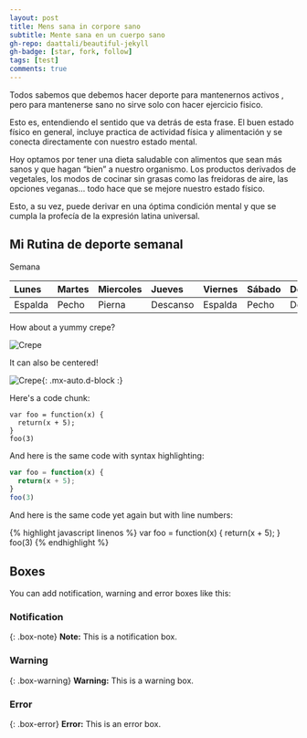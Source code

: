 ```yaml
---
layout: post
title: Mens sana in corpore sano
subtitle: Mente sana en un cuerpo sano
gh-repo: daattali/beautiful-jekyll
gh-badge: [star, fork, follow]
tags: [test]
comments: true
---
```


Todos sabemos que debemos hacer deporte para mantenernos activos , pero para mantenerse sano no sirve solo con hacer ejercicio fisico.

Esto es, entendiendo el sentido que va detrás de esta frase. El buen estado físico en general, incluye practica de actividad física y alimentación y se conecta directamente con nuestro estado mental.

Hoy optamos por tener una dieta saludable con alimentos que sean más sanos y que hagan “bien” a nuestro organismo.  Los productos derivados de vegetales, los modos de cocinar sin grasas como las freidoras de aire, las opciones veganas… todo hace que se mejore nuestro estado físico.

Esto, a su vez, puede derivar en una óptima condición mental y que se cumpla la profecía de la expresión latina universal.

## Mi Rutina de deporte semanal

Semana 

| Lunes | Martes | Miercoles|Jueves|Viernes|Sábado|Domingo
| :------ |:--- | :--- | :--- |:--- | :--- | :--- |
| Espalda | Pecho | Pierna | Descanso | Espalda | Pecho | Descanso 


How about a yummy crepe?

![Crepe](https://s3-media3.fl.yelpcdn.com/bphoto/cQ1Yoa75m2yUFFbY2xwuqw/348s.jpg)

It can also be centered!

![Crepe](https://s3-media3.fl.yelpcdn.com/bphoto/cQ1Yoa75m2yUFFbY2xwuqw/348s.jpg){: .mx-auto.d-block :}

Here's a code chunk:

~~~
var foo = function(x) {
  return(x + 5);
}
foo(3)
~~~

And here is the same code with syntax highlighting:

```javascript
var foo = function(x) {
  return(x + 5);
}
foo(3)
```

And here is the same code yet again but with line numbers:

{% highlight javascript linenos %}
var foo = function(x) {
  return(x + 5);
}
foo(3)
{% endhighlight %}

## Boxes
You can add notification, warning and error boxes like this:

### Notification

{: .box-note}
**Note:** This is a notification box.

### Warning

{: .box-warning}
**Warning:** This is a warning box.

### Error

{: .box-error}
**Error:** This is an error box.
